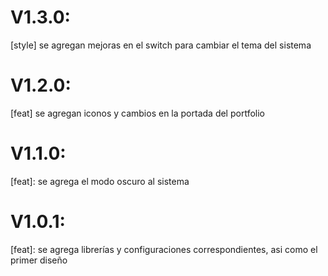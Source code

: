 # V1.3.0:

[style] se agregan mejoras en el switch para cambiar el tema del sistema

# V1.2.0:

[feat] se agregan iconos y cambios en la portada del portfolio

# V1.1.0:

[feat]: se agrega el modo oscuro al sistema

# V1.0.1:

[feat]: se agrega librerías y configuraciones correspondientes, asi como el primer diseño